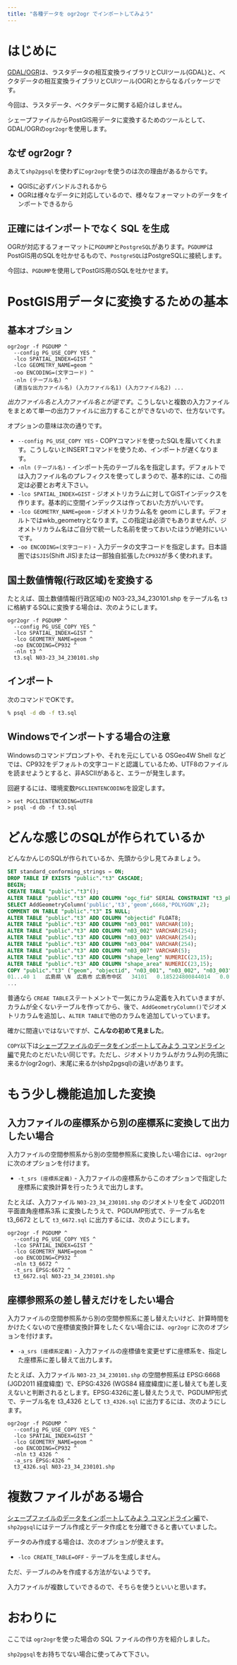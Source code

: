 ```yaml
---
title: "各種データを ogr2ogr でインポートしてみよう"
---
```


# はじめに

[GDAL/OGR](https://gdal.org/index.html)は、ラスタデータの相互変換ライブラリとCUIツール(GDAL)と、ベクタデータの相互変換ライブラリとCUIツール(OGR)とからなるパッケージです。

今回は、ラスタデータ、ベクタデータに関する紹介はしません。

シェープファイルからPostGIS用データに変換するためのツールとして、GDAL/OGRの``ogr2ogr``を使用します。

## なぜ ogr2ogr ?

あえて``shp2pgsql``を使わずに``ogr2ogr``を使うのは次の理由があるからです。

  * QGISに必ずバンドルされるから
  * OGRは様々なデータに対応しているので、様々なフォーマットのデータをインポートできるから

## 正確にはインポートでなく SQL を生成

OGRが対応するフォーマットに``PGDUMP``と``PostgreSQL``があります。``PGDUMP``はPostGIS用のSQLを吐かせるもので、``PostgreSQL``はPostgreSQLに接続します。

今回は、``PGDUMP``を使用してPostGIS用のSQLを吐かせます。

# PostGIS用データに変換するための基本

## 基本オプション

```
ogr2ogr -f PGDUMP ^
  --config PG_USE_COPY YES ^
  -lco SPATIAL_INDEX=GIST ^
  -lco GEOMETRY_NAME=geom ^
  -oo ENCODING=(文字コード) ^
  -nln (テーブル名) ^
  (適当な出力ファイル名) (入力ファイル名1) (入力ファイル名2) ...
```

*出力ファイル名と入力ファイル名とが逆です*。こうしないと複数の入力ファイルをまとめて単一の出力ファイルに出力することができないので、仕方ないです。

オプションの意味は次の通りです。

  * ``--config PG_USE_COPY YES`` - COPYコマンドを使ったSQLを履いてくれます。こうしないとINSERTコマンドを使うため、インポートが遅くなります。
  * ``-nln (テーブル名)`` - インポート先のテーブル名を指定します。デフォルトでは入力ファイル名のプレフィクスを使ってしまうので、基本的には、この指定は必要とお考え下さい。
  * ``-lco SPATIAL_INDEX=GIST`` - ジオメトリカラムに対してGiSTインデックスを作ります。基本的に空間インデックスは作っておいた方がいいです。
  * ``-lco GEOMETRY_NAME=geom`` - ジオメトリカラム名を geom にします。デフォルトではwkb_geometryとなります。この指定は必須でもありませんが、ジオメトリカラム名はご自分で統一した名前を使っておいたほうが絶対にいいです。
  * ``-oo ENCODING=(文字コード)`` - 入力データの文字コードを指定します。日本語圏では``SJIS``(Shift JIS)または一部独自拡張した``CP932``が多く使われます。

## 国土数値情報(行政区域)を変換する

たとえば、国土数値情報(行政区域)の N03-23_34_230101.shp をテーブル名 ``t3`` に格納するSQLに変換する場合は、次のようにします。

```batch
ogr2ogr -f PGDUMP ^
  --config PG_USE_COPY YES ^
  -lco SPATIAL_INDEX=GIST ^
  -lco GEOMETRY_NAME=geom ^
  -oo ENCODING=CP932 ^
  -nln t3 ^
  t3.sql N03-23_34_230101.shp
```

## インポート

次のコマンドでOKです。

```sh
% psql -d db -f t3.sql
```

## Windowsでインポートする場合の注意

Windowsのコマンドプロンプトや、それを元にしている OSGeo4W Shell などでは、CP932をデフォルトの文字コードと認識しているため、UTF8のファイルを読ませようとすると、非ASCIIがあると、エラーが発生します。

回避するには、環境変数``PGCLIENTENCODING``を設定します。

```batch
> set PGCLIENTENCODING=UTF8
> psql -d db -f t3.sql
```

# どんな感じのSQLが作られているか

どんなかんじのSQLが作られているか、先頭から少し見てみましょう。

```sql
SET standard_conforming_strings = ON;
DROP TABLE IF EXISTS "public"."t3" CASCADE;
BEGIN;
CREATE TABLE "public"."t3"();
ALTER TABLE "public"."t3" ADD COLUMN "ogc_fid" SERIAL CONSTRAINT "t3_pk" PRIMARY KEY;
SELECT AddGeometryColumn('public','t3','geom',6668,'POLYGON',2);
COMMENT ON TABLE "public"."t3" IS NULL;
ALTER TABLE "public"."t3" ADD COLUMN "objectid" FLOAT8;
ALTER TABLE "public"."t3" ADD COLUMN "n03_001" VARCHAR(10);
ALTER TABLE "public"."t3" ADD COLUMN "n03_002" VARCHAR(254);
ALTER TABLE "public"."t3" ADD COLUMN "n03_003" VARCHAR(254);
ALTER TABLE "public"."t3" ADD COLUMN "n03_004" VARCHAR(254);
ALTER TABLE "public"."t3" ADD COLUMN "n03_007" VARCHAR(5);
ALTER TABLE "public"."t3" ADD COLUMN "shape_leng" NUMERIC(23,15);
ALTER TABLE "public"."t3" ADD COLUMN "shape_area" NUMERIC(23,15);
COPY "public"."t3" ("geom", "objectid", "n03_001", "n03_002", "n03_003", "n03_004", "n03_007", "shape_leng", "shape_area") FROM STDIN;
01...40	1	広島県	\N	広島市	広島市中区	34101	0.185224800844014	0.001501901176319
...
```

普通なら ``CREAE TABLE``ステートメントで一気にカラム定義を入れていきますが、カラムが全くないテーブルを作ってから、後で、``AddGeometryColumn()``でジオメトリカラムを追加し、``ALTER TABLE``で他のカラムを追加していっています。

確かに間違いではないですが、**こんなの初めて見ました**。

``COPY``以下は[シェープファイルのデータをインポートしてみよう コマンドライン編](import-cli)で見たのとだいたい同じです。ただし、ジオメトリカラムがカラム列の先頭に来るか(ogr2ogr)、末尾に来るか(shp2pgsql)の違いがあります。

# もう少し機能追加した変換

## 入力ファイルの座標系から別の座標系に変換して出力したい場合

入力ファイルの空間参照系から別の空間参照系に変換したい場合には、``ogr2ogr`` に次のオプションを付けます。

  * ``-t_srs (座標系定義)`` - 入力ファイルの座標系からこのオプションで指定した座標系に変換計算を行ったうえで出力します。

たとえば、入力ファイル ``N03-23_34_230101.shp`` のジオメトリを全て JGD2011 平面直角座標系3系 に変換したうえで、PGDUMP形式で、テーブル名を t3_6672 として ``t3_6672.sql`` に出力するには、次のようにします。

```batch
ogr2ogr -f PGDUMP ^
  --config PG_USE_COPY YES ^
  -lco SPATIAL_INDEX=GIST ^
  -lco GEOMETRY_NAME=geom ^
  -oo ENCODING=CP932 ^
  -nln t3_6672 ^
  -t_srs EPSG:6672 ^
  t3_6672.sql N03-23_34_230101.shp
```


## 座標参照系の差し替えだけをしたい場合

入力ファイルの空間参照系から別の空間参照系に差し替えたいけど、計算時間をかけたくないので座標値変換計算をしたくない場合には、``ogr2ogr`` に次のオプションを付けます。

  * ``-a_srs (座標系定義)`` - 入力ファイルの座標値を変更せずに座標系を、指定した座標系に差し替えて出力します。

たとえば、入力ファイル ``N03-23_34_230101.shp`` の空間参照系は EPSG:6668 (JGD2011 経度緯度) で、EPSG:4326 (WGS84 経度緯度)に差し替えても差し支えないと判断されるとします。EPSG:4326に差し替えたうえで、PGDUMP形式で、テーブル名を t3_4326 として ``t3_4326.sql`` に出力するには、次のようにします。

```batch
ogr2ogr -f PGDUMP ^
  --config PG_USE_COPY YES ^
  -lco SPATIAL_INDEX=GIST ^
  -lco GEOMETRY_NAME=geom ^
  -oo ENCODING=CP932 ^
  -nln t3_4326 ^
  -a_srs EPSG:4326 ^
  t3_4326.sql N03-23_34_230101.shp
```

# 複数ファイルがある場合

[シェープファイルのデータをインポートしてみよう コマンドライン編](import-cli)で、``shp2pgsql``にはテーブル作成とデータ作成とを分離できると書いていました。

データのみ作成する場合は、次のオプションが使えます。

  * ``-lco CREATE_TABLE=OFF`` - テーブルを生成しません。

ただ、テーブルのみを作成する方法がないようです。

入力ファイルが複数していできるので、そちらを使うといいと思います。

# おわりに

ここでは ``ogr2ogr``を使った場合の SQL ファイルの作り方を紹介しました。

``shp2pgsql``をお持ちでない場合に使ってみて下さい。
